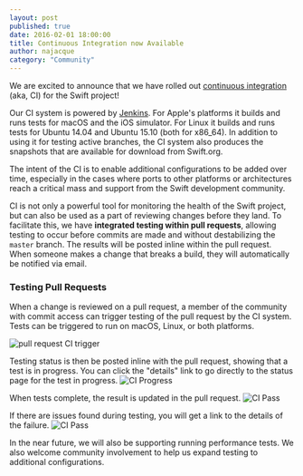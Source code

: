 ```yaml
---
layout: post
published: true
date: 2016-02-01 18:00:00
title: Continuous Integration now Available
author: najacque
category: "Community"
---
```


We are excited to announce that we have rolled out [continuous integration](/documentation/continuous-integration) (aka, CI) for the Swift project!

Our CI system is powered by [Jenkins](https://jenkins-ci.org).  For Apple's platforms it builds and runs tests for macOS and the iOS simulator.  For Linux it builds and runs tests for Ubuntu 14.04 and Ubuntu 15.10 (both for x86_64).  In addition to using it for testing active branches, the CI system also produces the snapshots that are available for download from Swift.org.

The intent of the CI is to enable additional configurations to be added over time, especially in the cases where ports to other platforms or architectures reach a critical mass and support from the Swift development community.

CI is not only a powerful tool for monitoring the health of the Swift project, but can also be used as a part of reviewing changes before they land.  To facilitate this, we have **integrated testing within pull requests**, allowing testing to occur before commits are made and without destabilizing the `master` branch. The results will be posted inline within the pull request.  When someone makes a change that breaks a build, they will automatically be notified via email.

### Testing Pull Requests

When a change is reviewed on a pull request, a member of the community with commit access can trigger testing of the pull request by the CI system.  Tests can be triggered to run on macOS, Linux, or both platforms.

![pull request CI trigger](../../continuous-integration/images/ci_pull_command.png)

Testing status is then be posted inline with the pull request, showing that a test is in progress.  You can click the "details" link to go directly to the status page for the test in progress.
![CI Progress](../../continuous-integration/images/ci_pending.png)

When tests complete, the result is updated in the pull request.
![CI Pass](../../continuous-integration/images/ci_pass.png)

If there are issues found during testing, you will get a link to the details of the failure.
![CI Pass](../../continuous-integration/images/ci_failure.png)


In the near future, we will also be supporting running performance tests.  We also welcome community involvement to help us expand testing to additional configurations.
